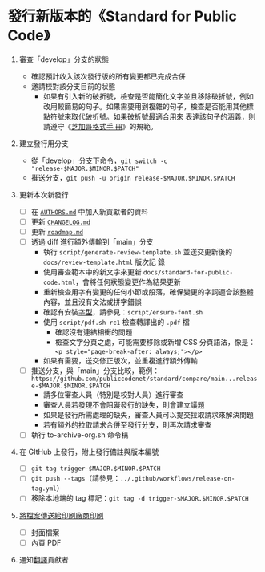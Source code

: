 # 發行新版本的《Standard for Public Code》

<!-- SPDX-License-Identifier: CC0-1.0 -->
<!-- SPDX-FileCopyrightText: 2021-2023 The Foundation for Public Code <info@publiccode.net>, https://standard.publiccode.net/AUTHORS -->

1. 審查「develop」分支的狀態
   - 確認預計收入該次發行版的所有變更都已完成合併
   - 邀請校對該分支目前的狀態
      - 如果有引入新的破折號，檢查是否能簡化文字並且移除破折號，例如改用較簡易的句子。如果需要用到複雜的句子，檢查是否能用其他標點符號來取代破折號。如果破折號最適合用來
表達該句子的涵義，則請遵守《[芝加哥格式手
冊](https://en.wikipedia.org/wiki/Dash#En_dash_versus_em_dash)》的規範。

1. 建立發行用分支
   - 從「develop」分支下命令，`git switch -c "release-$MAJOR.$MINOR.$PATCH"`
   - 推送分支，`git push -u origin release-$MAJOR.$MINOR.$PATCH`

1. 更新本次新發行
   - [ ] 在 [`AUTHORS.md`](../AUTHORS.md) 中加入新貢獻者的資料
   - [ ] 更新 [`CHANGELOG.md`](../CHANGELOG.md)
   - [ ] 更新 [`roadmap.md`](roadmap.md)
   - [ ] 透過 diff 進行額外傳輸到「main」分支
      - 執行 `script/generate-review-template.sh` 並送交更新後的 `docs/review-template.html` 版次記
錄
      - 使用審查範本中的新文字來更新 `docs/standard-for-public-code.html`，會將任何狀態變更作為結果更新
      - 重新檢查用字有變更的任何小節或段落，確保變更的字詞適合該整體內容，並且沒有文法或拼字錯誤
      - 確認有安裝[字型](https://brand.publiccode.net/typography/)，請參見：`script/ensure-font.sh`
      - 使用 `script/pdf.sh rc1` 檢查轉譯出的 `.pdf` 檔
         - 確認沒有連結相衝的問題
         - 檢查文字分頁之處，可能需要移除或新增 CSS 分頁語法，像是：`<p style="page-break-after: always;"></p>`
      - 如果有需要，送交修正版次，並重複進行額外傳輸
   - [ ] 推送分支，與「main」分支比較，範例：
`https://github.com/publiccodenet/standard/compare/main...release-$MAJOR.$MINOR.$PATCH`
      - 請多位審查人員（特別是校對人員）進行審查
      - 審查人員若發現不會阻礙發行的缺失，則會建立議題
      - 如果是發行所需處理的缺失，審查人員可以提交拉取請求來解決問題
      - 若有額外的拉取請求合併至發行分支，則再次請求審查
   - [ ] 執行 to-archive-org.sh 命令稿

1. 在 GItHub 上發行，附上發行備註與版本編號
   - [ ] `git tag trigger-$MAJOR.$MINOR.$PATCH`
   - [ ] `git push --tags`（請參見：`../.github/workflows/release-on-tag.yml`）
   - [ ] 移除本地端的 tag 標記：`git tag -d trigger-$MAJOR.$MINOR.$PATCH`

1. [將檔案傳送給印刷廠商印刷](printing.md)
   - [ ] 封面檔案
   - [ ] 內頁 PDF

1. 通知[翻譯](https://github.com/publiccodenet/community-translations-standard)貢獻者
